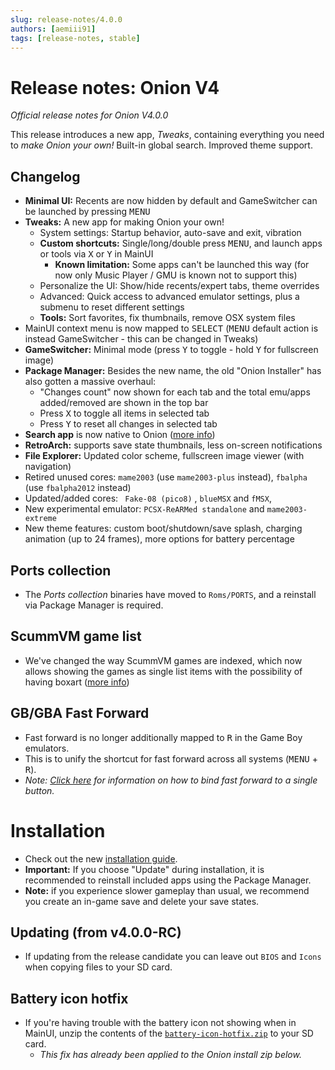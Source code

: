 ```yaml
---
slug: release-notes/4.0.0
authors: [aemiii91]
tags: [release-notes, stable]
---
```


# Release notes: Onion V4

*Official release notes for Onion V4.0.0*

This release introduces a new app, *Tweaks*, containing everything you need to *make Onion your own!* Built-in global search. Improved theme support.

<!-- truncate -->

## Changelog

- **Minimal UI:** Recents are now hidden by default and GameSwitcher can be launched by pressing <kbd>MENU</kbd>
- **Tweaks:** A new app for making Onion your own!
   - System settings: Startup behavior, auto-save and exit, vibration
   - **Custom shortcuts:** Single/long/double press <kbd>MENU</kbd>, and launch apps or tools via <kbd>X</kbd> or <kbd>Y</kbd> in MainUI
      - **Known limitation:** Some apps can't be launched this way (for now only Music Player / GMU is known not to support this)
   - Personalize the UI: Show/hide recents/expert tabs, theme overrides
   - Advanced: Quick access to advanced emulator settings, plus a submenu to reset different settings
   - **Tools:** Sort favorites, fix thumbnails, remove OSX system files
- MainUI context menu is now mapped to <kbd>SELECT</kbd> (<kbd>MENU</kbd> default action is instead GameSwitcher - this can be changed in Tweaks)
- **GameSwitcher:** Minimal mode (press <kbd>Y</kbd> to toggle - hold <kbd>Y</kbd> for fullscreen image)
- **Package Manager:** Besides the new name, the old "Onion Installer" has also gotten a massive overhaul:
   - "Changes count" now shown for each tab and the total emu/apps added/removed are shown in the top bar
   - Press <kbd>X</kbd> to toggle all items in selected tab
   - Press <kbd>Y</kbd> to reset all changes in selected tab
- **Search app** is now native to Onion ([more info](https://github.com/OnionUI/Onion#search))
- **RetroArch:** supports save state thumbnails, less on-screen notifications
- **File Explorer:** Updated color scheme, fullscreen image viewer (with navigation)
- Retired unused cores: `mame2003` (use `mame2003-plus` instead), `fbalpha` (use `fbalpha2012` instead)
- Updated/added cores: ` Fake-08 (pico8)` , `blueMSX` and `fMSX`, 
- New experimental emulator: `PCSX-ReARMed standalone` and `mame2003-extreme`
- New theme features: custom boot/shutdown/save splash, charging animation (up to 24 frames), more options for battery percentage

## Ports collection

- The *Ports collection* binaries have moved to `Roms/PORTS`, and a reinstall via Package Manager is required.

## ScummVM game list

- We've changed the way ScummVM games are indexed, which now allows showing the games as single list items with the possibility of having boxart ([more info](https://github.com/OnionUI/Onion/wiki/Emulators#scummvm-))

## GB/GBA Fast Forward

- Fast forward is no longer additionally mapped to <kbd>R</kbd> in the Game Boy emulators.
- This is to unify the shortcut for fast forward across all systems (<kbd>MENU</kbd> + <kbd>R</kbd>).
- *Note: [Click here](https://github.com/OnionUI/Onion/wiki/Frequently-Asked-Questions-(FAQ)#how-do-i-bind-fast-forward-to-a-single-button:~:text=How%20do%20I%20bind%20Fast%20Forward%20to%20a%20single%20button%3F) for information on how to bind fast forward to a single button.*

# Installation

- Check out the new [installation guide](https://github.com/OnionUI/Onion/wiki/Installation).
- **Important:** If you choose "Update" during installation, it is recommended to reinstall included apps using the Package Manager.
- **Note:** if you experience slower gameplay than usual, we recommend you create an in-game save and delete your save states.

## Updating (from v4.0.0-RC)

- If updating from the release candidate you can leave out `BIOS` and `Icons` when copying files to your SD card.

## Battery icon hotfix

- If you're having trouble with the battery icon not showing when in MainUI, unzip the contents of the [`battery-icon-hotfix.zip`](https://github.com/OnionUI/Onion/releases/download/v4.0.0/battery-icon-hotfix.zip) to your SD card.
  - *This fix has already been applied to the Onion install zip below.*
